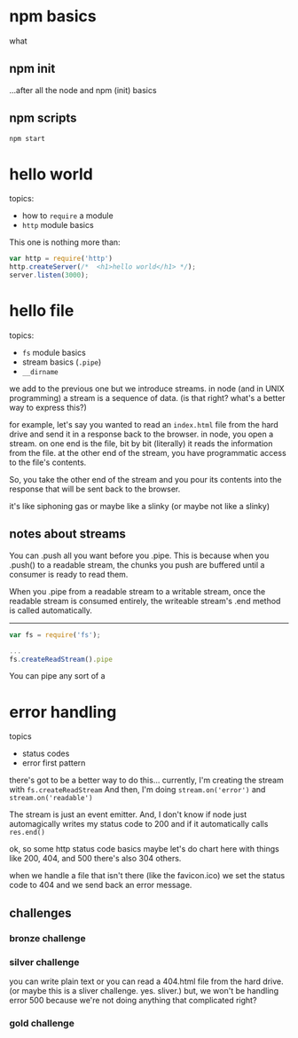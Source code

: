 
# npm basics

what

## npm init

...after all the node and npm (init) basics

## npm scripts

```bash
npm start
```


# hello world

topics:

- how to `require` a module
- `http` module basics

This one is nothing more than:

```js
var http = require('http')
http.createServer(/*  <h1>hello world</h1> */);
server.listen(3000);
```

# hello file

topics:

- `fs` module basics
- stream basics (`.pipe`)
- `__dirname`

we add to the previous one
but we introduce streams.
in node (and in UNIX programming) a stream is a sequence of
data. (is that right? what's a better way to express this?)

for example, let's say you wanted to read an `index.html` file
from the hard drive and send it in a response back to the browser.
in node, you open a stream. on one end is the file, bit by bit (literally)
it reads the information from the file. at the other end of the stream,
you have programmatic access to the file's contents.

So, you take the other end of the stream and you pour its contents
into the response that will be sent back to the browser.

it's like siphoning gas
or maybe like a slinky (or maybe not like a slinky)

## notes about streams

You can .push all you want before you .pipe.
This is because when you .push() to a readable stream, the chunks you push are buffered until a consumer is ready to read them.

When you .pipe from a readable stream to a writable stream,
once the readable stream is consumed entirely, the writeable stream's
.end method is called automatically.

---

```js
var fs = require('fs');

...
fs.createReadStream().pipe
```

You can pipe any sort of a

# error handling

topics

- status codes
- error first pattern

there's got to be a better way to do this...
currently, I'm creating the stream with `fs.createReadStream`
And then, I'm doing `stream.on('error')` and `stream.on('readable')`

The stream is just an event emitter.
And, I don't know if node just automagically writes my
status code to 200 and if it automatically calls `res.end()`

ok, so some http status code basics
maybe let's do chart here with things like 200, 404, and 500
there's also 304 others.

when we handle a file that isn't there (like the favicon.ico)
we set the status code to 404 and we send back an error message.

## challenges

### bronze challenge

### silver challenge

you can write plain text or you can read a 404.html file from the hard drive.
(or maybe this is a sliver challenge. yes. sliver.)
but, we won't be handling error 500 because we're not doing anything that
complicated right?

### gold challenge
